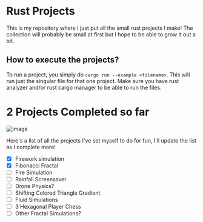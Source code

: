 # Rust Projects
This is my repository where I just put all the small rust projects I make! The collection will probably be small at first but I hope to be able to grow it out a bit.

## How to execute the projects?
To run a project, you simply do `cargo run --example <filename>`. This will run just the singular file for that one project.  Make sure you have rust analyzer and/or rust cargo manager to be able to run the files.

# 2 Projects Completed so far
![image](https://user-images.githubusercontent.com/57340908/176997645-f866da4c-4554-4071-8ed0-6e97b4554f20.png)


Here's a list of all the projects I've set myself to do for fun, I'll update the list as I complete more!
- [x] Firework simulation 
- [x] Fibonacci Fractal
- [ ] Fire Simulation
- [ ] Rainfall Screensaver
- [ ] Drone Physics?
- [ ] Shifting Colored Triangle Gradient 
- [ ] Fluid Simulations
- [ ] 3 Hexagonal Player Chess
- [ ] Other Fractal Simulations?
